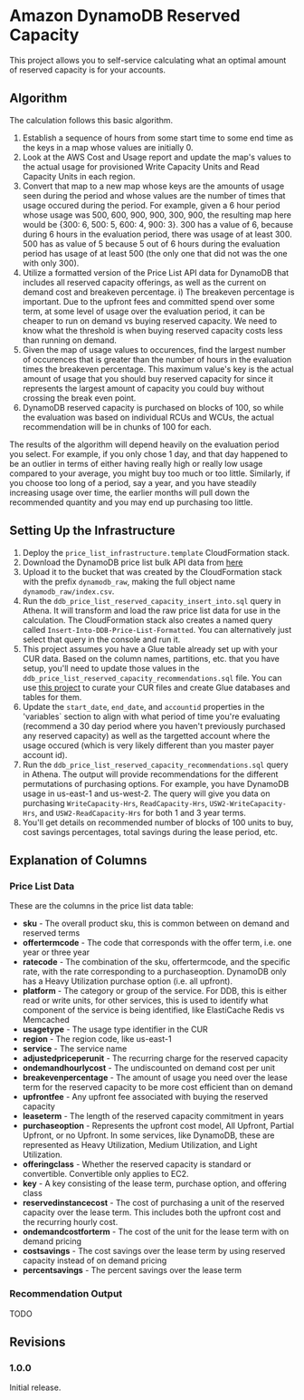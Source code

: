 # Amazon DynamoDB Reserved Capacity
This project allows you to self-service calculating what an optimal amount of reserved capacity is for your accounts.

## Algorithm
The calculation follows this basic algorithm. 

1) Establish a sequence of hours from some start time to some end time as the keys in a map whose values are initially 0.
2) Look at the AWS Cost and Usage report and update the map's values to the actual usage for provisioned Write Capacity Units and Read Capacity Units in each region.
3) Convert that map to a new map whose keys are the amounts of usage seen during the period and whose values are the number of times that usage occured during the period. For example, given a 6 hour period whose usage was 500, 600, 900, 900, 300, 900, the resulting map here would be {300: 6, 500: 5, 600: 4, 900: 3}. 300 has a value of 6, because during 6 hours in the evaluation period, there was usage of at least 300. 500 has as value of 5 because 5 out of 6 hours during the evaluation period has usage of at least 500 (the only one that did not was the one with only 300).
4) Utilize a formatted version of the Price List API data for DynamoDB that includes all reserved capacity offerings, as well as the current on demand cost and breakeven percentage.
   i) The breakeven percentage is important. Due to the upfront fees and committed spend over some term, at some level of usage over the evaluation period, it can be cheaper to run on demand vs buying reserved capacity. We need to know what the threshold is when buying reserved capacity costs less than running on demand.
5) Given the map of usage values to occurences, find the largest number of occurences that is greater than the number of hours in the evaluation times the breakeven percentage. This maximum value's key is the actual amount of usage that you should buy reserved capacity for since it represents the largest amount of capacity you could buy without crossing the break even point.
6) DynamoDB reserved capacity is purchased on blocks of 100, so while the evaluation was based on individual RCUs and WCUs, the actual recommendation will be in chunks of 100 for each.

The results of the algorithm will depend heavily on the evaluation period you select. For example, if you only chose 1 day, and that day happened to be an outlier in terms of either having really high or really low usage compared to your average, you might buy too much or too little. Similarly, if you choose too long of a period, say a year, and you have steadily increasing usage over time, the earlier months will pull down the recommended quantity and you may end up purchasing too little.

## Setting Up the Infrastructure

1) Deploy the `price_list_infrastructure.template` CloudFormation stack.
2) Download the DynamoDB price list bulk API data from [here](https://pricing.us-east-1.amazonaws.com/offers/v1.0/aws/AmazonDynamoDB/current/index.csv)
3) Upload it to the bucket that was created by the CloudFormation stack with the prefix `dynamodb_raw`, making the full object name `dynamodb_raw/index.csv`.
4) Run the `ddb_price_list_reserved_capacity_insert_into.sql` query in Athena. It will transform and load the raw price list data for use in the calculation. The CloudFormation stack also creates a named query called `Insert-Into-DDB-Price-List-Formatted`. You can alternatively just select that query in the console and run it.
5) This project assumes you have a Glue table already set up with your CUR data. Based on the column names, partitions, etc. that you have setup, you'll need to update those values in the `ddb_price_list_reserved_capacity_recommendations.sql` file. You can use [this project](https://github.com/bamcis-io/AWSCURManager) to curate your CUR files and create Glue databases and tables for them. 
6) Update the `start_date`, `end_date`, and `accountid` properties in the 'variables` section to align with what period of time you're evaluating (recommend a 30 day period where you haven't previously purchased any reserved capacity) as well as the targetted account where the usage occured (which is very likely different than you master payer account id).
7) Run the `ddb_price_list_reserved_capacity_recommendations.sql` query in Athena. The output will provide recommendations for the different permutations of purchasing options. For example, you have DynamoDB usage in us-east-1 and us-west-2. The query will give you data on purchasing `WriteCapacity-Hrs`, `ReadCapacity-Hrs`, `USW2-WriteCapacity-Hrs`, and `USW2-ReadCapacity-Hrs` for both 1 and 3 year terms.
8) You'll get details on recommended number of blocks of 100 units to buy, cost savings percentages, total savings during the lease period, etc.

## Explanation of Columns

### Price List Data
These are the columns in the price list data table:

- **sku** - The overall product sku, this is common between on demand and reserved terms
- **offertermcode** - The code that corresponds with the offer term, i.e. one year or three year
- **ratecode**  - The combination of the sku, offertermcode, and the specific rate, with the rate corresponding to a purchaseoption. DynamoDB only has a Heavy Utilization purchase option (i.e. all upfront).
- **platform** - The category or group of the service. For DDB, this is either read or write units, for other services, this is used to identify what component of the service is being identified, like ElastiCache Redis vs Memcached
- **usagetype** - The usage type identifier in the CUR
- **region** - The region code, like us-east-1
- **service** - The service name
- **adjustedpriceperunit** - The recurring charge for the reserved capacity
- **ondemandhourlycost** - The undiscounted on demand cost per unit
- **breakevenpercentage** - The amount of usage you need over the lease term for the reserved capacity to be more cost efficient than on demand
- **upfrontfee** - Any upfront fee associated with buying the reserved capacity
- **leaseterm** - The length of the reserved capacity commitment in years
- **purchaseoption** - Represents the upfront cost model, All Upfront, Partial Upfront, or no Upfront. In some services, like DynamoDB, these are represented as Heavy Utilization, Medium Utilization, and Light Utilization.
- **offeringclass** - Whether the reserved capacity is standard or convertible. Convertible only applies to EC2.
- **key** - A key consisting of the lease term, purchase option, and offering class
- **reservedinstancecost** - The cost of purchasing a unit of the reserved capacity over the lease term. This includes both the upfront cost and the recurring hourly cost.
- **ondemandcostforterm** - The cost of the unit for the lease term with on demand pricing
- **costsavings** - The cost savings over the lease term by using reserved capacity instead of on demand pricing
- **percentsavings** - The percent savings over the lease term

### Recommendation Output
TODO

## Revisions

### 1.0.0
Initial release.
